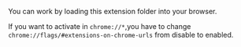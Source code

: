 You can work by loading this extension folder into your browser.

If you want to activate in ```chrome://*```,you have to change ```chrome://flags/#extensions-on-chrome-urls``` from disable to enabled.